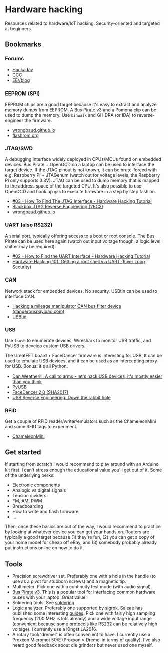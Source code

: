 # Hardware hacking

Resources related to hardware/IoT hacking. Security-oriented and targeted at
beginners.

## Bookmarks

### Forums

  - [Hackaday](https://hackaday.com)
  - [CCC](https://media.ccc.de)
  - [EEVblog](https://eevblog.com)

### EEPROM (SPI)

EEPROM chips are a good target because it's easy to extract and analyze
memory dumps from EEPROM. A Bus Pirate v3 and a Pomona clip can be used to
dump the memory. Use `binwalk` and GHIDRA (or IDA) to reverse-engineer the
firmware.

  - [wrongbaud.github.io](https://wrongbaud.github.io)
  - [flashrom.org](https://flashrom.org)

### JTAG/SWD

A debugging interface widely deployed in CPUs/MCUs found on embedded devices.
Bus Pirate + OpenOCD on a laptop can be used to interface the target device.
If the JTAG pinout is not known, it can be brute-forced with
e.g. Raspberry Pi + JTAGenum (watch out for voltage levels, the Raspberry Pi
only supports 3.3V). JTAG can be used to dump memory that is mapped to the
address space of the targeted CPU. It's also possible to use OpenOCD and hook
up `gdb` to execute firmware in a step by step fashion.
    
  - [#03 - How To Find The JTAG Interface - Hardware Hacking Tutorial](https://www.youtube.com/watch?v=_FSM_10JXsM)
  - [Blackbox JTAG Reverse Engineering (26C3)](https://media.ccc.de/v/26c3-3670-en-blackbox_jtag_reverse_engineering)
  - [wrongbaud.github.io](https://wrongbaud.github.io)

### UART (also RS232)

A serial port, typically offering access to a boot or root console. The Bus
Pirate can be used here again (watch out input voltage though, a logic level
shifter may be required).
    
  - [#02 - How to Find the UART Interface - Hardware Hacking Tutorial](https://www.youtube.com/watch?v=6_Q663YkyXE)
  - [Hardware Hacking 101: Getting a root shell via UART (River Loop Security)](https://www.riverloopsecurity.com/blog/2020/01/hw-101-uart/)
    
### CAN

Network stack for embedded devices. No security. USBtin can be used to
interface CAN.
    
  - [Hacking a mileage manipulator CAN bus filter device (dangerouspayload.com)](https://dangerouspayload.com/2020/03/10/hacking-a-mileage-manipulator-can-bus-filter-device)
  - [USBtin](https://www.fischl.de/usbtin)
    
### USB

Use `lsusb` to enumerate devices, Wireshark to monitor USB traffic, and PyUSB
to develop custom USB drivers.
    
The GreatFET board + FaceDancer firmware is interesting for USB. It can be
used to emulate USB devices, and it can be used as an intercepting proxy
for USB. Bonus: it's all Python.

  - [Dan Weatherill: A call to arms - let's hack USB devices, it's mostly easier than you think](https://www.youtube.com/watch?v=K7Glcep_iGc)
  - [PyUSB](https://github.com/pyusb/pyusb/blob/master/docs/tutorial.rst)
  - [FaceDancer 2.0 (SHA2017)](https://media.ccc.de/v/SHA2017-221-facedancer_2_0)
  - [USB Reverse Engineering: Down the rabbit hole](https://www.devalias.net/devalias/2018/05/13/usb-reverse-engineering-down-the-rabbit-hole/)

### RFID

Get a couple of RFID reader/writer/emulators such as the ChameleonMini and some
RFID tags to experiment.
    
  - [ChameleonMini](https://kasper-oswald.de/gb/chameleonmini/)
    
## Get started

If starting from scratch I would recommend to play around with an Arduino kit
first. I can't stress enough the educational value you'll get out of it. Some
of the underlying perks:
    
  - Electronic components
  - Analogic vs digital signals
  - Tension dividers
  - FM, AM, PWM
  - Breadboarding
  - How to write and flash firmware
  - ...

Then, once these basics are out of the way, I would recommend to practice by
looking at whatever device you can get your hands on. Routers are typically
a good target because (1) they're fun, (2) you can get a copy of your home
model for cheap off eBay, and (3) somebody probably already put instructions
online on how to do it.
    
## Tools

  - Precision screwdriver set. Preferably one with a hole in the handle (to use
    as a pivot for stubborn screws) and a magnetic tip.
  - Multimeter. Pick one with a continuity test mode (with audio signal).
  - [Bus Pirate v3](http://dangerousprototypes.com/docs/Bus_Pirate). This is a
    popular tool for interfacing common hardware buses with your laptop. Great
    value.
  - Soldering tools. See
    [soldering](/soldering.md).
  - Logic analyzer. Preferably one supported by
    [sigrok](https://sigrok.org/wiki/Supported_hardware#Logic_analyzers). Saleae
    has published some interesting
    [guides](https://articles.saleae.com/logic-analyzers). Pick one with fairly
    high sampling frequency (200 MHz is lots already) and a wide voltage input
    range (convenient because some protocols like RS232 can be relatively high
    voltage). I currently use a Kingst LA2016.
  - A rotary tool/"dremel" is often convenient to have. I currently use a Proxxon
    Micromot 50/E (Proxxon > Dremel in terms of quality). I've also heard good
    feedback about die grinders but never used one myself.
